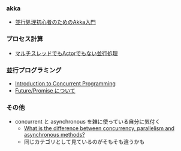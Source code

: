 ### akka

- [並行処理初心者のためのAkka入門][1]

### プロセス計算

- [マルチスレッドでもActorでもない並行処理][2]

### 並行プログラミング

- [Introduction to Concurrent Programming][4]
- [Future/Promise について][5]

### その他

- concurrent と asynchronous を雑に使っている自分に気付く
  - [What is the difference between concurrency, parallelism and asynchronous methods?][3]
  - 同じカテゴリとして見ているのがそもそも違うかも

[1]: https://www.slideshare.net/sifue/akka-39611889
[2]: https://matsu-chara.hatenablog.com/entry/2015/08/16/110000
[3]: https://stackoverflow.com/questions/4844637/what-is-the-difference-between-concurrency-parallelism-and-asynchronous-methods
[4]: https://www.ocf.berkeley.edu/~fricke/threads/threads.html
[5]: http://dwango.github.io/scala_text_previews/trait-tut/future-and-promise.html
